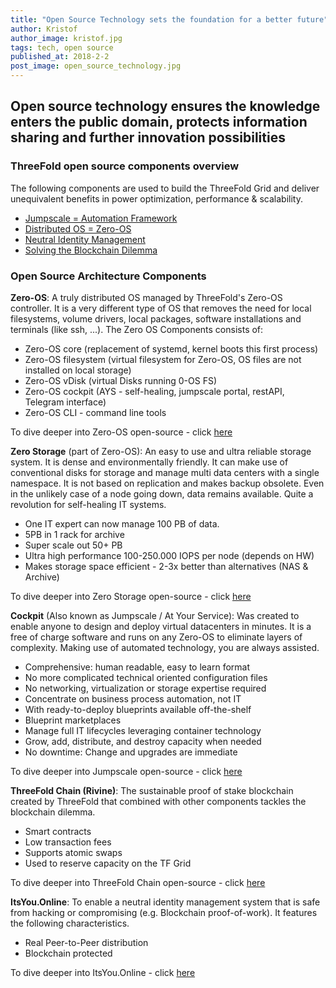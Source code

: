 ```yaml
---
title: "Open Source Technology sets the foundation for a better future"
author: Kristof
author_image: kristof.jpg
tags: tech, open source
published_at: 2018-2-2
post_image: open_source_technology.jpg
---
```


## Open source technology ensures the knowledge enters the public domain, protects information sharing and further innovation possibilities

### ThreeFold open source components overview

The following components are used to build the ThreeFold Grid and deliver unequivalent benefits in power optimization, performance & scalability.

- [Jumpscale  = Automation Framework](https://github.com/threefoldtech/jumpscaleX_threebot)
- [Distributed OS = Zero-OS](https://github.com/zero-os)
- [Neutral Identity Management](https://github.com/itsyouonline)
- [Solving the Blockchain Dilemma](https://github.com/rivine)

### Open Source Architecture Components

**Zero-OS**: A truly distributed OS managed by ThreeFold's Zero-OS controller. It is a very different type of OS that removes the need for local filesystems, volume drivers, local packages, software installations and terminals (like ssh, ...). The Zero OS Components consists of:
- Zero-OS core (replacement of systemd, kernel boots this first process)
- Zero-OS filesystem (virtual filesystem for Zero-OS, OS files are not installed on local storage)
- Zero-OS vDisk (virtual Disks running 0-OS FS)
- Zero-OS cockpit (AYS - self-healing, jumpscale portal, restAPI, Telegram interface)
- Zero-OS CLI - command line tools

To dive deeper into Zero-OS open-source - click [here](https://github.com/zero-os)


**Zero Storage** (part of Zero-OS): An easy to use and ultra reliable storage system. It is dense and environmentally friendly. It can make use of conventional disks for storage and manage multi data centers with a single namespace. It is not based on replication and makes backup obsolete. Even in the unlikely case of a node going down, data remains available. Quite a revolution for self-healing IT systems. 
- One IT expert can now manage 100 PB of data.
- 5PB in 1 rack for archive
- Super scale out 50+ PB
- Ultra high performance 100-250.000 IOPS per node (depends on HW)
- Makes storage space efficient - 2-3x better than alternatives (NAS & Archive)

To dive deeper into Zero Storage open-source - click [here](https://github.com/zero-os)

**Cockpit** (Also known as Jumpscale / At Your Service): Was created to enable anyone to design and deploy virtual datacenters in minutes. It is a free of charge software and runs on any Zero-OS to eliminate layers of complexity. Making use of automated technology, you are always assisted.
- Comprehensive: human readable, easy to learn format
- No more complicated technical oriented configuration files
- No networking, virtualization or storage expertise required
- Concentrate on business process automation, not IT
- With ready-to-deploy blueprints available off-the-shelf
- Blueprint marketplaces
- Manage full IT lifecycles leveraging container technology
- Grow, add, distribute, and destroy capacity when needed
- No downtime: Change and upgrades are immediate

To dive deeper into Jumpscale open-source - click [here](https://github.com/threefoldtech/jumpscaleX_core)

**ThreeFold Chain (Rivine)**: The sustainable proof of stake blockchain created by ThreeFold that combined with other components tackles the blockchain dilemma.
- Smart contracts
- Low transaction fees
- Supports atomic swaps
- Used to reserve capacity on the TF Grid

To dive deeper into ThreeFold Chain open-source - click [here](https://github.com/threefoldfoundation/tfchain)

**ItsYou.Online**: To enable a neutral identity management system that is safe from hacking or compromising (e.g. Blockchain proof-of-work). It features the following characteristics.
- Real Peer-to-Peer distribution
- Blockchain protected

To dive deeper into ItsYou.Online - click [here](https://github.com/itsyouonline)

